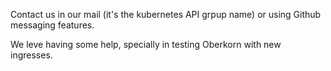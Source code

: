 Contact us in our mail (it's the kubernetes API grpup name) or using Github messaging features.

We leve having some help, specially in testing Oberkorn with new ingresses.